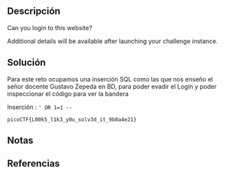 ## Descripción
Can you login to this website?

Additional details will be available after launching your challenge instance.
## Solución
Para este reto ocupamos una inserción SQL como las que nos enseño el señor docente Gustavo Zepeda en BD, para poder evadir el Login y poder inspeccionar el código para ver la bandera

Inserción : `' OR 1=1 --`

`picoCTF{L00k5_l1k3_y0u_solv3d_it_9b0a4e21}`
## Notas
## Referencias